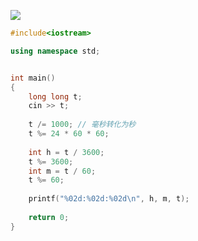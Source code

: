 ![](https://hairrrrr.gitee.io/img/1200/76.png)



```cpp
#include<iostream>

using namespace std;


int main()
{
    long long t;
    cin >> t;
    
    t /= 1000; // 毫秒转化为秒
    t %= 24 * 60 * 60;
    
    int h = t / 3600;
    t %= 3600;
    int m = t / 60;
    t %= 60;
    
    printf("%02d:%02d:%02d\n", h, m, t);
    
    return 0;
}
```

